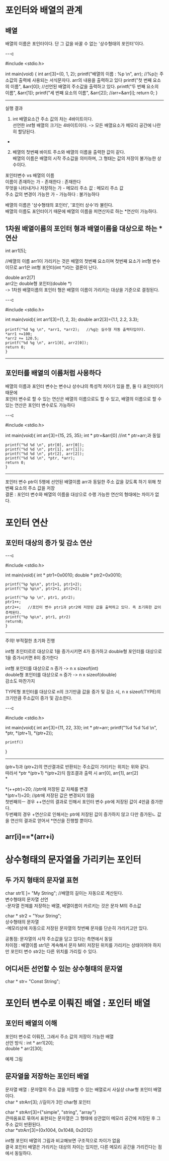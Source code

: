 # 포인터와 배열의 관계

## 배열

배열의 이름은 포인터이다.   단 그 값을 바꿀 수 없는 '상수형태의 포인터'이다.  

---c

#include <stdio.h>

int main(void)
{
int arr[3]={0, 1, 2};
printf("배열의 이름 : %p \n", arr);       //%p는 주소값의 출력에 사용되는 서식문자다. arr의 내용을 출력하고 있다
printf("첫 번째 요소의 이름", &arr[0]);   //선언된 배열의 주소값을 출력하고 있다.
printf("두 번째 요소의 이름", &arr[1]);
printf("세 번째 요소의 이름", &arr[2]);
//arr=&arr[i];
return 0;
}

---

실행 결과  

1. int 배열요소간 주소 값의 차는 4바이트이다.  
선언한 int형 배열의 크기는 4바이트이다. -> 모든 배열요소가 메모리 공간에 나란히 할당된다.  
*

2. 배열의 첫번째 바이트 주소와 배열의 이름을 출력한 값이 같다.  
배열의 이름은 배열의 시작 주소값을 의미하며, 그 형태는 값의 저장이 불가능한 상수이다.  

포인터변수 vs 배열의 이름  
이름이 존재하는 가 - 존재한다 : 존재한다  
무엇을 나타내거나 저장하는 가 - 메모리 주소 값 : 메모리 주소 값  
주소 값의 변경이 가능한 가 - 가능하다 : 불가능하다  

배열의 이름은 '상수형태의 포인터', '포인터 상수'라 불린다.  
배열의 이름도 포인터이기 때문에 배열의 이름을 피연산자로 하는 *연산이 가능하다.  

## 1차원 배열이름의 포인터 형과 배열이름을 대상으로 하는 *연산  

int arr1[5];  

//배열의 이름 arr1이 가리키는 것은 배열의 첫번째 요소이며 첫번째 요소가 int형 변수이므로
arr1은 int형 포인터(int *)라는 결론이 난다.  

double arr2[7]  
arr2는 double형 포인터(double *)  
-> 1차원 배열이름의 포인터 형은 배열의 이름이 가리키는 대상을 기준으로 결정된다.  

---c

#include <stdio.h>

int main(void){
    int arr1[3]={1, 2, 3};
    double arr2[3]={1.1, 2.2, 3.3};

    printf("%d %g \n", *arr1, *arr2);   //%g는 실수형 자동 출력타입이다.
    *arr1 +=100;
    *arr2 += 120.5;
    printf("%d %g \n", arr1[0], arr2[0]);
    return 0;
    }

---

## 포인터를 배열의 이름처럼 사용하다

배열의 이름과 포인터 변수는 변수냐 상수냐의 특성적 차이가 있을 뿐, 둘 다 포인터이기 때문에   
포인터 변수로 할 수 있는 연산은 배열의 이름으로도 할 수 있고, 배열의 이름으로 할 수 있는 연산은 포인터 변수로도 가능하다  

---c

#include <stdio.h>

int main(void){
    int arr[3]={15, 25, 35};
    int * ptr=&arr[0]  //int * ptr=arr;과 동일

    printf("%d %d \n", ptr[0], arr[0]);
    printf("%d %d \n", ptr[1], arr[1]);
    printf("%d %d \n", ptr[2], arr[2]);
    printf("%d %d \n", *ptr, *arr);
    return 0;
    }
    
---

포인터 변수 ptr이 5행에 선언된 배열이름 arr과 동일한 주소 값을 갖도록 하기 위해 첫번째 요소의 주소 값을 저장  
결론 : 포인터 변수와 배열의 이름을 대상으로 수랭 가능한 연산의 형태에는 차이가 없다.  

# 포인터 연산

## 포인터 대상의 증가 및 감소 연산

---c

#include <stdio.h>

int main(void){
    int * ptr1=0x0010;
    double * ptr2=0x0010;

    printf("%p %p\n", ptr1+1, ptr1+2);
    printf("%p %p\n", ptr2+1, ptr2+2);

    printf("%p %p \n", ptr1, ptr2);
    ptr1++;  
    ptr2++;   //포인터 변수 ptr1과 ptr2에 저장된 값을 출력하고 있다. 즉 초기화한 값이 추력된다.
    printf("%p %p\n", ptr1, ptr2)
    return0;
    }

---

주의! 부적절한 초기화 진행  

int형 초인터르르 대상으로 1을 증가시키면 4가 증가하고 double형 포인터를 대상으로 1을 증가시키면 8이 증가한다  

int형 포인터를 대상으로 n 증가 -> n x sizeof(int)  
double형 포인터를 대상으로 n 증가 -> n x sizeof(double)  
감소도 마찬가지  

TYPE형 포인터를 대상으로 n의 크기만큼 값을 증가 및 감소 시, n x sizeof(TYPE)의 크기만큼 주소값이 증가 및 감소한다.  

---c

#include <stdio.h>

int main(void){
    int arr[3]={11, 22, 33};
    int * ptr=arr;
    printf("%d %d %d \n", *ptr, *(ptr+1), *(ptr+2));

    printf()
}

---

(ptr+1)과 (ptr+2)의 연산결과로 반환되는 주소값이 가리키는 위치는 위와 같다.    
따라서 *ptr *(ptr+1) *(ptr+2)듸 참조결과 출력 시 arr[0], arr[1], arr[2]  
*

*(++ptr)=20; //ptr에 저장된 값 자체를 변경  
*(ptr+1)=20; //ptr에 저장된 값은 변경되지 않음  
첫번째의ㅡ 경우  ++연산의 결과로 인해서 포인터 변수 ptr에 저장된 값이 4만큼 증가한다.    
두번쨰의 경우 +연산으로 인해서는  ptr에 저장된 값이 증가하지 않고 다만 증가된ㄴ 값을 연산의 결과로 얻어서
*연산을 진행할 뿐이다.    

## arr[i]==*(arr+i)  

# 상수형태의 문자열을 가리키는 포인터

## 두 가지 형태의 문자열 표현
char str1[ ]= "My String";   //배열의 길이는 자동으로 계산된다.  
변수형태의 문자열 선언  
-문자열 전체를 저장하는 배열, 배열이름이 카르키는 것은 문자 M의 주소값  

char * str2 = "Your String";  
상수형태의 문자열  
-메모리상에 자동으로 저장된 문자열의 첫번째 문자를 단순히 가리키고만 있다.  

공통점: 문자열의 시작 주소값을 담고 있다는 측면에서 동일  
차이점 : 배열이름 str1은 계속해서 문자 M이 저장된 위치를 가리키는 상태이어야 하지만 포인터 변수 str2는 다른 위치를 가리킬 수 있다.  


## 어디서든 선언할 수 있는 상수형태의 문자열
char * str= "Const String";  

# 포인터 변수로 이뤄진 배열 : 포인터 배열
## 포인터 배열의 이해
포인터 변수로 이뤄진, 그래서 주소 값의 저장이 가능한 배열  
선언 방식 : int * arr1[20];  
double * arr2[30];  

예제
그림

## 문자열을 저장하는 포인터 배열
문자열 배열 : 문자열의 주소 값을 저장할 수 있는 배열로서 사실상 char형 포인터 배열이다.  
char * strArr[3]; //길이가 3인 char형 포인터  

char * strArr[3]={"simple", "string", "array"}  
큰따옴표로 묶여서 표현되는 문자열은 그 형태에 상관없이 메모리 공간에 저장된 후 그 주소 값이 반환된다.  
char *strArr[3]={0x1004, 0x1048, 0x2012}  

int형 포인터 배열의 그림과 비교해보면 구조적으로 차이가 없음  
결국 포인터 배열은 가리키는 대상의 차이는 있지만, 다른 메모리 공간을 가리킨다는 점에서 동일하다.  
